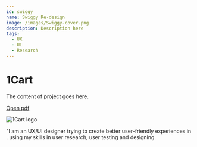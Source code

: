 ```yaml
---
id: swiggy
name: Swiggy Re-design
image: /images/Swiggy-cover.png
description: Description here
tags:
  - UX
  - UI
  - Research
---
```


# 1Cart

The content of project goes here.

[Open pdf](/pdf/1cart.pdf)

![1Cart logo](/images/1Cart_logo.png)


"I am an UX/UI designer trying to create better user-friendly experiences in . using my skills in user research, user testing and designing.